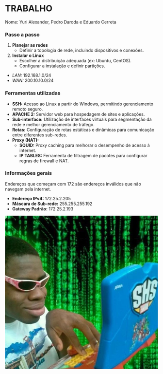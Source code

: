 # TRABALHO

Nome: Yuri Alexander, Pedro Daroda e Eduardo Cerreta

### Passo a passo
1. **Planejar as redes**
   - Definir a topologia de rede, incluindo dispositivos e conexões.
2. **Instalar o Linux**
   - Escolher a distribuição adequada (ex: Ubuntu, CentOS).
   - Configurar a instalação e definir partições.

- _LAN:_   192.168.1.0/24
- _WAN:_   200.10.10.0/24

### Ferramentas utilizadas
- **SSH:** Acesso ao Linux a partir do Windows, permitindo gerenciamento remoto seguro.
- **APACHE 2:** Servidor web para hospedagem de sites e aplicações.
- **Sub-interface:** Utilização de interfaces virtuais para segmentação da rede e melhor gerenciamento de tráfego.
- **Rotas:** Configuração de rotas estáticas e dinâmicas para comunicação entre diferentes sub-redes.
- **Proxy (NAT):**
  - **SQUID:** Proxy caching para melhorar o desempenho de acesso à internet.
  - **IP TABLES:** Ferramenta de filtragem de pacotes para configurar regras de firewall e NAT.

### Informações gerais
Endereços que começam com 172 são endereços inválidos que não navegam pela internet.

- **Endereço IPv4:** 172.25.2.205
- **Máscara de Sub-rede:** 255.255.255.192
- **Gateway Padrão:** 172.25.2.193

<p align="center">
    <img src="humor.jpg" alt="Falhos Programadores">
</p>


